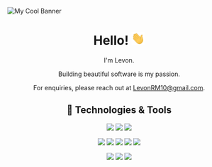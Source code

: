 ![My Cool Banner](https://github.com/LevonAr/LevonAr/blob/main/assets/Levon.gif)

<h1 align='center'> Hello! <img src="https://github.com/LevonAr/LevonAr/blob/main/assets/wave.gif" width="30px"></h1>

<p align='center'>I'm Levon.</p>

<p align='center'>Building beautiful software is my passion.</p>

<p align='center'> For enquiries, please reach out at <a href="mailto:LevonRM10@gmail.com">LevonRM10@gmail.com</a>. </p>

<div align='center'>

## 🔧 Technologies & Tools
  
![](https://img.shields.io/badge/Python-Language-informational?style=for-the-badge&logo=python&logoColor=white&color=2bbc8a)
![](https://img.shields.io/badge/Javascript-Language-informational?style=for-the-badge&logo=javascript&logoColor=white&color=2bbc8a)
![](https://img.shields.io/badge/C-Language-informational?style=for-the-badge&logo=c&logoColor=white&color=2bbc8a)

![](https://img.shields.io/badge/Flask-Tool-informational?style=for-the-badge&logo=flask&logoColor=white&color=2bbc8a)
![](https://img.shields.io/badge/React-Tool-informational?style=for-the-badge&logo=react&logoColor=white&color=2bbc8a)
![](https://img.shields.io/badge/Angular-Tool-informational?style=for-the-badge&logo=angular&logoColor=white&color=2bbc8a)
![](https://img.shields.io/badge/Node-Tool-informational?style=for-the-badge&logo=node.-js&logoColor=white&color=2bbc8a)
![](https://img.shields.io/badge/MySQL-Tool-informational?style=for-the-badge&logo=mysql&logoColor=white&color=2bbc8a)

![](https://img.shields.io/badge/Linux-OS-informational?style=for-the-badge&logo=linux&logoColor=white&color=2bbc8a)
![](https://img.shields.io/badge/mac-OS-informational?style=for-the-badge&logo=macos&logoColor=white&color=2bbc8a)
![](https://img.shields.io/badge/Bash-Shell-informational?style=for-the-badge&logo=gnu-bash&logoColor=white&color=2bbc8a)
</div>
